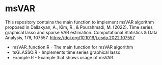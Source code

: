 # msVAR
This repository contains the main function to implement msVAR algorithm proposed in Dallakyan, A., Kim, R., & Pourahmadi, M. (2022). Time series graphical lasso and sparse VAR estimation. Computational Statistics & Data Analysis, 176, 107557. https://doi.org/10.1016/j.csda.2022.107557

  - msVAR_function.R - The main function for msVAR algorithm
  - tsGLASSO.R       - Implements time series graphical lasso
  - Example.R        - Example that shows usage of msVAR
